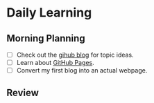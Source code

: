 # Daily Learning
## Morning Planning
- [ ] Check out the [gihub blog](https://github.blog/) for topic ideas.
- [ ] Learn about [GitHub Pages](https://skills.github.com/#first-day-on-github).
- [ ] Convert my first blog into an actual webpage.
## Review
